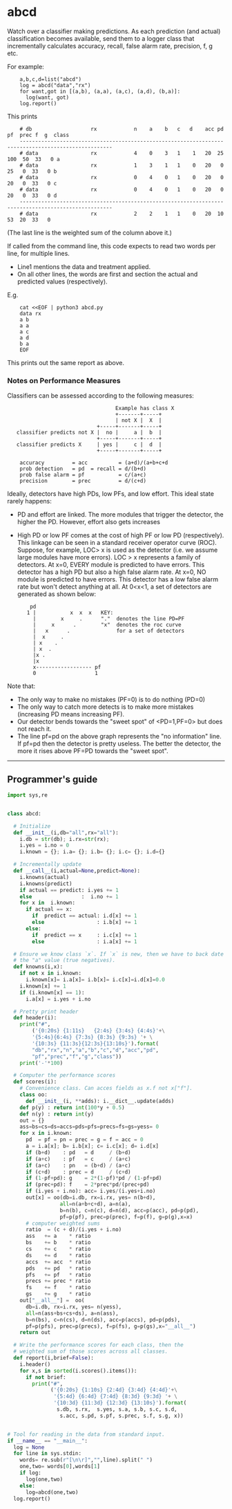 
# abcd


Watch over a classifier making predictions. As each prediction (and actual)
classification becomes available, send them to a logger class that incrementally
calculates accuracy, recall, false alarm rate, precision, f, g etc.

For example:

        a,b,c,d=list("abcd")
        log = abcd("data","rx")
        for want,got in [(a,b), (a,a), (a,c), (a,d), (b,a)]:
          log(want, got)
        log.report()

This prints
        
        # db                   rx            n    a    b   c   d    acc pd  pf  prec f  g  class
        ----------------------------------------------------------------------------------------------------
        # data                 rx            4    0    3   1    1   20  25 100  50  33   0 a
        # data                 rx            1    3    1   1    0   20   0  25   0  33   0 b
        # data                 rx            0    4    0   1    0   20   0  20   0  33   0 c
        # data                 rx            0    4    0   1    0   20   0  20   0  33   0 d
        ----------------------------------------------------------------------------------------------------
        # data                 rx            2    2    1   1    0   20  10  53  20  33   0

(The last line is the weighted sum of the column above it.)

If called from the command line, this code expects to read two words per line, for multiple lines.

- Line1 mentions the data and treatment applied.
- On all other lines, the words are first and section the actual and predicted values (respectively).

E.g.

        cat <<EOF | python3 abcd.py
        data rx
        a b
        a a
        a c
        a d
        b a
        EOF

This prints out the same report as above.

### Notes on Performance Measures

Classifiers can be assessed according to the following measures:

                                       Example has class X
                                       +-------+-----+
                                       | not X |  X  |
                                 +-----+-------+-----+
       classifier predicts not X |  no |     a |  b  |
                                 +-----+-------+-----+
       classifier predicts X     | yes |     c |  d  |
                                 +-----+-------+-----+

        accuracy         = acc          = (a+d)/(a+b+c+d
        prob detection   = pd  = recall = d/(b+d)
        prob false alarm = pf           = c/(a+c)
        precision        = prec         = d/(c+d)

Ideally, detectors have high PDs, low PFs, and low
effort. This ideal state rarely happens:

- PD and effort are linked. The more modules that trigger
the detector, the higher the PD. However, effort also gets
increases

- High PD or low PF comes at the cost of high PF or low PD
(respectively). This linkage can be seen in a standard
receiver operator curve (ROC).  Suppose, for example, LOC> x
is used as the detector (i.e. we assume large modules have
more errors). LOC > x represents a family of detectors. At
x=0, EVERY module is predicted to have errors. This detector
has a high PD but also a high false alarm rate. At x=0, NO
module is predicted to have errors. This detector has a low
false alarm rate but won't detect anything at all. At 0<x<1,
a set of detectors are generated as shown below:

          pd
         1 |           x  x  x   KEY:
           |        x     .      "."  denotes the line PD=PF
           |     x      .        "x"  denotes the roc curve 
           |   x      .               for a set of detectors
           |  x     .
           | x    . 
           | x  .
           |x .
           |x
           x------------------ pf    
           0                   1

Note that:

- The only way to make no mistakes (PF=0) is to do nothing
(PD=0)
- The only way to catch more detects is to make more
 mistakes (increasing PD means increasing PF).
- Our detector bends towards the "sweet spot" of
 <PD=1,PF=0> but does not reach it.
- The line pf=pd on the above graph represents the "no information"
 line. If pf=pd then the detector is pretty useless. The better
 the detector, the more it rises above PF=PD towards the "sweet spot".

_____
## Programmer's guide


```python
import sys,re


class abcd:

  # Initialize
  def __init__(i,db="all",rx="all"):
    i.db = str(db); i.rx=str(rx);
    i.yes = i.no = 0
    i.known = {}; i.a= {}; i.b= {}; i.c= {}; i.d={}

  # Incrementally update
  def __call__(i,actual=None,predict=None):
    i.knowns(actual)
    i.knowns(predict)
    if actual == predict: i.yes += 1 
    else                :  i.no += 1
    for x in  i.known:
      if actual == x:
        if  predict == actual: i.d[x] += 1 
        else                 : i.b[x] += 1
      else:
        if  predict == x     : i.c[x] += 1 
        else                 : i.a[x] += 1

  # Ensure we know class `x`. If `x` is new, then we have to back date
  # the "a" value (true negatives).
  def knowns(i,x):
    if not x in i.known:
      i.known[x]= i.a[x]= i.b[x]= i.c[x]=i.d[x]=0.0
    i.known[x] += 1
    if (i.known[x] == 1):
      i.a[x] = i.yes + i.no

  # Pretty print header
  def header(i):
    print("#",
        ('{0:20s} {1:11s}   {2:4s} {3:4s} {4:4s}'+\
        '{5:4s}{6:4s} {7:3s} {8:3s} {9:3s} '+ \
        '{10:3s} {11:3s}{12:3s}{13:10s}').format( 
        "db","rx","n","a","b","c","d","acc","pd",
        "pf","prec","f","g","class"))
    print('-'*100)

  # Computer the performance scores  
  def scores(i):
    # Convenience class. Can acces fields as x.f not x["f"].
    class oo:
      def __init__(i, **adds): i.__dict__.update(adds)
    def p(y) : return int(100*y + 0.5)
    def n(y) : return int(y)
    out = {}
    ass=bs=cs=ds=accs=pds=pfs=precs=fs=gs=yess= 0
    for x in i.known:
      pd  = pf = pn = prec = g = f = acc = 0
      a = i.a[x]; b= i.b[x]; c= i.c[x]; d= i.d[x]
      if (b+d)    : pd   = d     / (b+d)
      if (a+c)    : pf   = c     / (a+c)
      if (a+c)    : pn   = (b+d) / (a+c)
      if (c+d)    : prec = d     / (c+d)
      if (1-pf+pd): g    = 2*(1-pf)*pd / (1-pf+pd)
      if (prec+pd): f    = 2*prec*pd/(prec+pd)
      if (i.yes + i.no): acc= i.yes/(i.yes+i.no)
      out[x] = oo(db=i.db, rx=i.rx, yes= n(b+d),
                 all=n(a+b+c+d), a=n(a),
                 b=n(b), c=n(c), d=n(d), acc=p(acc), pd=p(pd),
                 pf=p(pf), prec=p(prec), f=p(f), g=p(g),x=x)
      # computer weighted sums
      ratio  = (c + d)/(i.yes + i.no)
      ass   += a    * ratio
      bs    += b    * ratio
      cs    += c    * ratio
      ds    += d    * ratio
      accs  += acc  * ratio
      pds   += pd   * ratio
      pfs   += pf   * ratio
      precs += prec * ratio
      fs    += f    * ratio
      gs    += g    * ratio
    out["__all__"] =  oo(
      db=i.db, rx=i.rx, yes= n(yess),
      all=n(ass+bs+cs+ds), a=n(ass),
      b=n(bs), c=n(cs), d=n(ds), acc=p(accs), pd=p(pds),
      pf=p(pfs), prec=p(precs), f=p(fs), g=p(gs),x="__all__")
    return out

  # Write the performance scores for each class, then the
  # weighted sum of those scores across all classes.
  def report(i,brief=False):
    i.header()
    for x,s in sorted(i.scores().items()):
      if not brief:
        print("#",
              ('{0:20s} {1:10s} {2:4d} {3:4d} {4:4d}'+\
               '{5:4d} {6:4d} {7:4d} {8:3d} {9:3d} '+ \
               '{10:3d} {11:3d} {12:3d} {13:10s}').format(
                s.db, s.rx,  s.yes, s.a, s.b, s.c, s.d, 
                 s.acc, s.pd, s.pf, s.prec, s.f, s.g, x))


# Tool for reading in the data from standard input.
if __name__ == "__main__":
  log = None
  for line in sys.stdin:
    words= re.sub(r"[\n\r]","",line).split(" ")
    one,two= words[0],words[1]
    if log:
      log(one,two)
    else:
      log=abcd(one,two)
  log.report()
      
```

